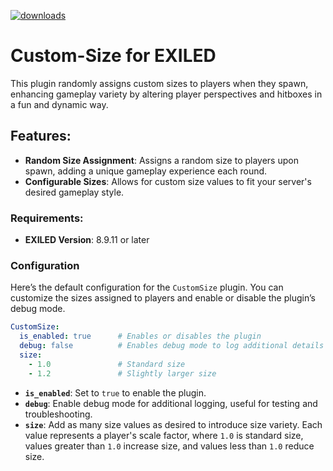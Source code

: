[![downloads](https://img.shields.io/github/downloads/Vacca576/CustomSize/total?style=for-the-badge&logo=icloud&color=%233A6D8C)](https://github.com/Vacca576/CustomSize/releases/latest)

# Custom-Size for EXILED

This plugin randomly assigns custom sizes to players when they spawn, enhancing gameplay variety by altering player perspectives and hitboxes in a fun and dynamic way.

## Features:
- **Random Size Assignment**: Assigns a random size to players upon spawn, adding a unique gameplay experience each round.
- **Configurable Sizes**: Allows for custom size values to fit your server's desired gameplay style.

### Requirements:
- **EXILED Version**: 8.9.11 or later

### Configuration

Here’s the default configuration for the `CustomSize` plugin. You can customize the sizes assigned to players and enable or disable the plugin’s debug mode.

```yaml
CustomSize:
  is_enabled: true      # Enables or disables the plugin
  debug: false          # Enables debug mode to log additional details (recommended for testing)
  size:                 
    - 1.0               # Standard size
    - 1.2               # Slightly larger size
```

- **`is_enabled`**: Set to `true` to enable the plugin.
- **`debug`**: Enable debug mode for additional logging, useful for testing and troubleshooting.
- **`size`**: Add as many size values as desired to introduce size variety. Each value represents a player's scale factor, where `1.0` is standard size, values greater than `1.0` increase size, and values less than `1.0` reduce size.

